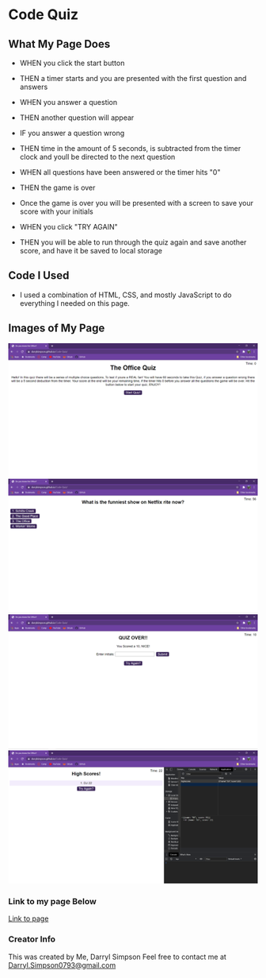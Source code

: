 # Code Quiz

## What My Page Does

* WHEN you click the start button
* THEN a timer starts and you are presented with the first question and answers
* WHEN you answer a question 
* THEN another question will appear
* IF you answer a question wrong
* THEN time in the amount of 5 seconds, is subtracted from the timer clock and youll be directed to the next question 
* WHEN all questions have been answered or the timer hits "0" 
* THEN the game is over 

* Once the game is over you will be presented with a screen to save your score with your initials
* WHEN you click "TRY AGAIN"
* THEN you will be able to run through the quiz again and save another score, and have it be saved to local storage

## Code I Used

* I used a combination of HTML, CSS, and mostly JavaScript to do everything I needed on this page.

## Images of My Page

![ScreenShot1of4](Assets/images/img01.png)
![ScreenShot2of4](Assets/images/img02.png)
![ScreenShot3of4](Assets/images/img03.png)
![ScreenShot4of4](Assets/images/img04.png)



### Link to my page Below

[Link to page](https://darrylsimpson.github.io/Code-Quiz)


### Creator Info

This was created by Me, Darryl Simpson 
Feel free to contact me at [Darryl.Simpson0793@gmail.com](mailto:Darryl.Simpson0793@gmail.com)